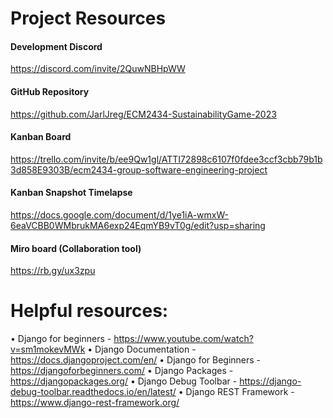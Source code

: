 # Project Resources
#### Development Discord
https://discord.com/invite/2QuwNBHpWW
#### GitHub Repository
https://github.com/JarlJreg/ECM2434-SustainabilityGame-2023
#### Kanban Board
https://trello.com/invite/b/ee9Qw1gl/ATTI72898c6107f0fdee3ccf3cbb79b1b3d858E9303B/ecm2434-group-software-engineering-project
#### Kanban Snapshot Timelapse
https://docs.google.com/document/d/1ye1iA-wmxW-6eaVCBB0WMbrukMA6exp24EqmYB9vT0g/edit?usp=sharing
#### Miro board (Collaboration tool)
https://rb.gy/ux3zpu
# Helpful resources:
• Django for beginners - https://www.youtube.com/watch?v=sm1mokevMWk
• Django Documentation - https://docs.djangoproject.com/en/
• Django for Beginners - https://djangoforbeginners.com/
• Django Packages - https://djangopackages.org/
• Django Debug Toolbar - https://django-debug-toolbar.readthedocs.io/en/latest/
• Django REST Framework - https://www.django-rest-framework.org/